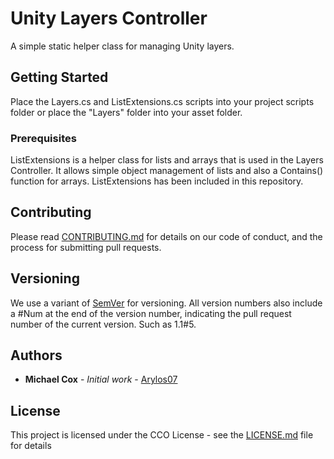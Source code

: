 # Unity Layers Controller

A simple static helper class for managing Unity layers.

## Getting Started

Place the Layers.cs and ListExtensions.cs scripts into your project scripts folder or place the "Layers" folder into your asset folder.

### Prerequisites

ListExtensions is a helper class for lists and arrays that is used in the Layers Controller. It allows simple object management of lists and also a Contains() function for arrays. ListExtensions has been included in this repository.

## Contributing

Please read [CONTRIBUTING.md](LINK) for details on our code of conduct, and the process for submitting pull requests.

## Versioning

We use a variant of [SemVer](http://semver.org/) for versioning. All version numbers also include a #Num at the end of the version number, indicating the pull request number of the current version. Such as 1.1#5.

## Authors

* **Michael Cox** - *Initial work* - [Arylos07](https://github.com/Arylos07)

## License

This project is licensed under the CCO License - see the [LICENSE.md](LICENSE.md) file for details